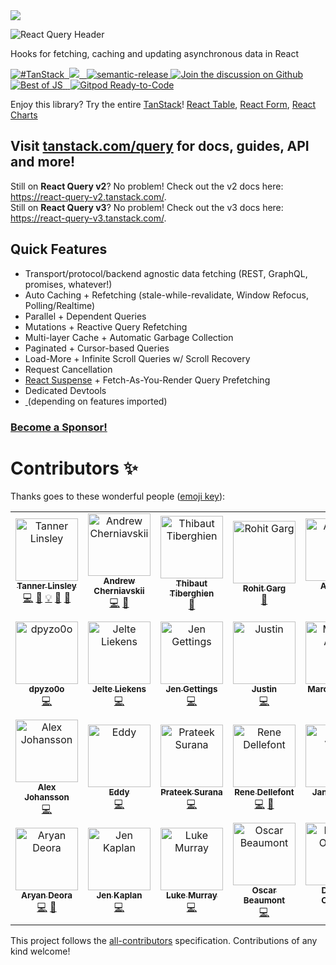<img src="https://static.scarf.sh/a.png?x-pxid=be2d8a11-9712-4c1d-9963-580b2d4fb133" />

![React Query Header](https://github.com/tannerlinsley/react-query/raw/beta/media/repo-header.png)

Hooks for fetching, caching and updating asynchronous data in React

<a href="https://twitter.com/intent/tweet?button_hashtag=TanStack" target="\_parent">
  <img alt="#TanStack" src="https://img.shields.io/twitter/url?color=%2308a0e9&label=%23TanStack&style=social&url=https%3A%2F%2Ftwitter.com%2Fintent%2Ftweet%3Fbutton_hashtag%3DTanStack">
</a><a href="https://discord.com/invite/WrRKjPJ" target="\_parent">
  <img alt="" src="https://img.shields.io/badge/Discord-TanStack-%235865F2" />
</a><a href="https://github.com/tannerlinsley/react-query/actions?query=workflow%3A%22react-query+tests%22">
<img src="https://github.com/tannerlinsley/react-query/workflows/react-query%20tests/badge.svg" />
</a><a href="https://npmjs.com/package/react-query" target="\_parent">
  <img alt="" src="https://img.shields.io/npm/dm/react-query.svg" />
</a><a href="https://bundlephobia.com/package/@tanstack/react-query@latest" target="\_parent">
  <img alt="" src="https://badgen.net/bundlephobia/minzip/@tanstack/react-query" />
</a><a href="#badge">
    <img alt="semantic-release" src="https://img.shields.io/badge/%20%20%F0%9F%93%A6%F0%9F%9A%80-semantic--release-e10079.svg">
  </a><a href="https://github.com/tannerlinsley/react-query/discussions">
  <img alt="Join the discussion on Github" src="https://img.shields.io/badge/Github%20Discussions%20%26%20Support-Chat%20now!-blue" />
</a><a href="https://bestofjs.org/projects/tanstack-query"><img alt="Best of JS" src="https://img.shields.io/endpoint?url=https://bestofjs-serverless.now.sh/api/project-badge?fullName=TanStack%2Fquery%26since=daily" /></a><a href="https://github.com/tannerlinsley/react-query" target="\_parent">
  <img alt="" src="https://img.shields.io/github/stars/tannerlinsley/react-query.svg?style=social&label=Star" />
</a><a href="https://twitter.com/tannerlinsley" target="\_parent">
  <img alt="" src="https://img.shields.io/twitter/follow/tannerlinsley.svg?style=social&label=Follow" />
</a> <a href="https://gitpod.io/from-referrer/">
  <img src="https://img.shields.io/badge/Gitpod-Ready--to--Code-blue?logo=gitpod" alt="Gitpod Ready-to-Code"/>
</a>

Enjoy this library? Try the entire [TanStack](https://tanstack.com)! [React Table](https://github.com/tannerlinsley/react-table), [React Form](https://github.com/tannerlinsley/react-form), [React Charts](https://github.com/tannerlinsley/react-charts)

## Visit [tanstack.com/query](https://tanstack.com/query) for docs, guides, API and more!

Still on **React Query v2**? No problem! Check out the v2 docs here: https://react-query-v2.tanstack.com/. <br />
Still on **React Query v3**? No problem! Check out the v3 docs here: https://react-query-v3.tanstack.com/.

## Quick Features

- Transport/protocol/backend agnostic data fetching (REST, GraphQL, promises, whatever!)
- Auto Caching + Refetching (stale-while-revalidate, Window Refocus, Polling/Realtime)
- Parallel + Dependent Queries
- Mutations + Reactive Query Refetching
- Multi-layer Cache + Automatic Garbage Collection
- Paginated + Cursor-based Queries
- Load-More + Infinite Scroll Queries w/ Scroll Recovery
- Request Cancellation
- [React Suspense](https://reactjs.org/docs/concurrent-mode-suspense.html) + Fetch-As-You-Render Query Prefetching
- Dedicated Devtools
- <a href="https://bundlephobia.com/package/@tanstack/react-query@latest" target="\_parent">
  <img alt="" src="https://badgen.net/bundlephobia/minzip/@tanstack/react-query" />
  </a> (depending on features imported)

### [Become a Sponsor!](https://github.com/sponsors/tannerlinsley/)

# Contributors ✨

Thanks goes to these wonderful people ([emoji key](https://allcontributors.org/docs/en/emoji-key)):

<!-- ALL-CONTRIBUTORS-LIST:START - Do not remove or modify this section -->
<!-- prettier-ignore-start -->
<!-- markdownlint-disable -->
<table>
  <tbody>
    <tr>
      <td align="center"><a href="https://tannerlinsley.com"><img src="https://avatars0.githubusercontent.com/u/5580297?v=4?s=100" width="100px;" alt="Tanner Linsley"/><br /><sub><b>Tanner Linsley</b></sub></a><br /><a href="https://github.com/TanStack/query/commits?author=tannerlinsley" title="Code">💻</a> <a href="#ideas-tannerlinsley" title="Ideas, Planning, & Feedback">🤔</a> <a href="#example-tannerlinsley" title="Examples">💡</a> <a href="#maintenance-tannerlinsley" title="Maintenance">🚧</a> <a href="https://github.com/TanStack/query/pulls?q=is%3Apr+reviewed-by%3Atannerlinsley" title="Reviewed Pull Requests">👀</a></td>
      <td align="center"><a href="http://cherniavskii.com"><img src="https://avatars2.githubusercontent.com/u/13808724?v=4?s=100" width="100px;" alt="Andrew Cherniavskii"/><br /><sub><b>Andrew Cherniavskii</b></sub></a><br /><a href="https://github.com/TanStack/query/commits?author=cherniavskii" title="Code">💻</a> <a href="https://github.com/TanStack/query/issues?q=author%3Acherniavskii" title="Bug reports">🐛</a></td>
      <td align="center"><a href="http://twitter.com/tibotiber"><img src="https://avatars3.githubusercontent.com/u/5635553?v=4?s=100" width="100px;" alt="Thibaut Tiberghien"/><br /><sub><b>Thibaut Tiberghien</b></sub></a><br /><a href="https://github.com/TanStack/query/commits?author=tibotiber" title="Documentation">📖</a></td>
      <td align="center"><a href="https://github.com/gargroh"><img src="https://avatars3.githubusercontent.com/u/42495927?v=4?s=100" width="100px;" alt="Rohit Garg"/><br /><sub><b>Rohit Garg</b></sub></a><br /><a href="#tool-gargroh" title="Tools">🔧</a></td>
      <td align="center"><a href="https://github.com/Avi98"><img src="https://avatars1.githubusercontent.com/u/26133749?v=4?s=100" width="100px;" alt="Avinash"/><br /><sub><b>Avinash</b></sub></a><br /><a href="https://github.com/TanStack/query/commits?author=Avi98" title="Code">💻</a> <a href="https://github.com/TanStack/query/issues?q=author%3AAvi98" title="Bug reports">🐛</a></td>
      <td align="center"><a href="https://github.com/CreativeTechGuy"><img src="https://avatars1.githubusercontent.com/u/12002072?v=4?s=100" width="100px;" alt="Jason O'Neill"/><br /><sub><b>Jason O'Neill</b></sub></a><br /><a href="#maintenance-CreativeTechGuy" title="Maintenance">🚧</a> <a href="https://github.com/TanStack/query/commits?author=CreativeTechGuy" title="Tests">⚠️</a></td>
      <td align="center"><a href="http://fb.me/yz"><img src="https://avatars3.githubusercontent.com/u/14841421?v=4?s=100" width="100px;" alt="Jack Zhao"/><br /><sub><b>Jack Zhao</b></sub></a><br /><a href="https://github.com/TanStack/query/commits?author=bugzpodder" title="Code">💻</a> <a href="https://github.com/TanStack/query/issues?q=author%3Abugzpodder" title="Bug reports">🐛</a></td>
    </tr>
    <tr>
      <td align="center"><a href="https://github.com/dpyzo0o"><img src="https://avatars1.githubusercontent.com/u/24768249?v=4?s=100" width="100px;" alt="dpyzo0o"/><br /><sub><b>dpyzo0o</b></sub></a><br /><a href="https://github.com/TanStack/query/commits?author=dpyzo0o" title="Code">💻</a></td>
      <td align="center"><a href="https://github.com/jelteliekens"><img src="https://avatars1.githubusercontent.com/u/3418474?v=4?s=100" width="100px;" alt="Jelte Liekens"/><br /><sub><b>Jelte Liekens</b></sub></a><br /><a href="https://github.com/TanStack/query/commits?author=jelteliekens" title="Code">💻</a></td>
      <td align="center"><a href="https://github.com/jgettings"><img src="https://avatars0.githubusercontent.com/u/4183742?v=4?s=100" width="100px;" alt="Jen Gettings"/><br /><sub><b>Jen Gettings</b></sub></a><br /><a href="https://github.com/TanStack/query/commits?author=jgettings" title="Code">💻</a></td>
      <td align="center"><a href="https://github.com/justincy"><img src="https://avatars2.githubusercontent.com/u/1037458?v=4?s=100" width="100px;" alt="Justin"/><br /><sub><b>Justin</b></sub></a><br /><a href="https://github.com/TanStack/query/commits?author=justincy" title="Code">💻</a></td>
      <td align="center"><a href="http://www.marceloalves.com"><img src="https://avatars1.githubusercontent.com/u/216782?v=4?s=100" width="100px;" alt="Marcelo Alves"/><br /><sub><b>Marcelo Alves</b></sub></a><br /><a href="https://github.com/TanStack/query/commits?author=MarceloAlves" title="Code">💻</a></td>
      <td align="center"><a href="https://github.com/zorzysty"><img src="https://avatars0.githubusercontent.com/u/5398733?v=4?s=100" width="100px;" alt="Zorza"/><br /><sub><b>Zorza</b></sub></a><br /><a href="https://github.com/TanStack/query/issues?q=author%3Azorzysty" title="Bug reports">🐛</a> <a href="https://github.com/TanStack/query/commits?author=zorzysty" title="Code">💻</a> <a href="https://github.com/TanStack/query/commits?author=zorzysty" title="Documentation">📖</a></td>
      <td align="center"><a href="https://tkdodo.eu"><img src="https://avatars0.githubusercontent.com/u/1021430?v=4?s=100" width="100px;" alt="Dominik Dorfmeister"/><br /><sub><b>Dominik Dorfmeister</b></sub></a><br /><a href="https://github.com/TanStack/query/commits?author=tkdodo" title="Code">💻</a> <a href="https://github.com/TanStack/query/commits?author=tkdodo" title="Documentation">📖</a> <a href="#maintenance-tkdodo" title="Maintenance">🚧</a> <a href="#question-tkdodo" title="Answering Questions">💬</a> <a href="https://github.com/TanStack/query/pulls?q=is%3Apr+reviewed-by%3Atkdodo" title="Reviewed Pull Requests">👀</a></td>
    </tr>
    <tr>
      <td align="center"><a href="https://katt.dev"><img src="https://avatars.githubusercontent.com/u/459267?v=4?s=100" width="100px;" alt="Alex Johansson"/><br /><sub><b>Alex Johansson</b></sub></a><br /><a href="https://github.com/TanStack/query/commits?author=KATT" title="Code">💻</a></td>
      <td align="center"><a href="http://www.eddyvinck.nl"><img src="https://avatars.githubusercontent.com/u/23434753?v=4?s=100" width="100px;" alt="Eddy"/><br /><sub><b>Eddy</b></sub></a><br /><a href="https://github.com/TanStack/query/commits?author=EddyVinck" title="Code">💻</a></td>
      <td align="center"><a href="http://prateeksurana.me"><img src="https://avatars.githubusercontent.com/u/21277179?v=4?s=100" width="100px;" alt="Prateek Surana"/><br /><sub><b>Prateek Surana</b></sub></a><br /><a href="https://github.com/TanStack/query/commits?author=prateek3255" title="Code">💻</a></td>
      <td align="center"><a href="https://github.com/babycourageous"><img src="https://avatars.githubusercontent.com/u/14936212?v=4?s=100" width="100px;" alt="Rene Dellefont"/><br /><sub><b>Rene Dellefont</b></sub></a><br /><a href="https://github.com/TanStack/query/commits?author=babycourageous" title="Code">💻</a> <a href="https://github.com/TanStack/query/commits?author=babycourageous" title="Documentation">📖</a></td>
      <td align="center"><a href="https://github.com/jvuoti"><img src="https://avatars.githubusercontent.com/u/3702781?v=4?s=100" width="100px;" alt="Janne Vuoti"/><br /><sub><b>Janne Vuoti</b></sub></a><br /><a href="https://github.com/TanStack/query/commits?author=jvuoti" title="Code">💻</a></td>
      <td align="center"><a href="http://seaviewlab.com"><img src="https://avatars.githubusercontent.com/u/20332397?v=4?s=100" width="100px;" alt="Arnaud"/><br /><sub><b>Arnaud</b></sub></a><br /><a href="https://github.com/TanStack/query/commits?author=arnaudbzn" title="Code">💻</a> <a href="https://github.com/TanStack/query/commits?author=arnaudbzn" title="Documentation">📖</a></td>
      <td align="center"><a href="https://github.com/zrwsk"><img src="https://avatars.githubusercontent.com/u/9089600?v=4?s=100" width="100px;" alt="Jakub Żurawski"/><br /><sub><b>Jakub Żurawski</b></sub></a><br /><a href="https://github.com/TanStack/query/commits?author=zrwsk" title="Documentation">📖</a></td>
    </tr>
    <tr>
      <td align="center"><a href="http://www.aryandeora.com"><img src="https://avatars.githubusercontent.com/u/45807386?v=4?s=100" width="100px;" alt="Aryan Deora"/><br /><sub><b>Aryan Deora</b></sub></a><br /><a href="https://github.com/TanStack/query/commits?author=ardeora" title="Code">💻</a> <a href="#maintenance-ardeora" title="Maintenance">🚧</a></td>
      <td align="center"><a href="https://github.com/jennyckaplan"><img src="https://avatars.githubusercontent.com/u/25395806?v=4?s=100" width="100px;" alt="Jen Kaplan"/><br /><sub><b>Jen Kaplan</b></sub></a><br /><a href="https://github.com/TanStack/query/commits?author=jennyckaplan" title="Code">💻</a></td>
      <td align="center"><a href="https://lukesmurray.com/"><img src="https://avatars.githubusercontent.com/u/34020210?v=4?s=100" width="100px;" alt="Luke Murray"/><br /><sub><b>Luke Murray</b></sub></a><br /><a href="https://github.com/TanStack/query/commits?author=lukesmurray" title="Code">💻</a></td>
      <td align="center"><a href="https://otbeaumont.me"><img src="https://avatars.githubusercontent.com/u/21004798?v=4?s=100" width="100px;" alt="Oscar Beaumont"/><br /><sub><b>Oscar Beaumont</b></sub></a><br /><a href="https://github.com/TanStack/query/commits?author=oscartbeaumont" title="Code">💻</a></td>
      <td align="center"><a href="https://github.com/DamianOsipiuk"><img src="https://avatars.githubusercontent.com/u/28151934?v=4?s=100" width="100px;" alt="Damian Osipiuk"/><br /><sub><b>Damian Osipiuk</b></sub></a><br /><a href="https://github.com/TanStack/query/commits?author=DamianOsipiuk" title="Code">💻</a> <a href="#maintenance-DamianOsipiuk" title="Maintenance">🚧</a></td>
    </tr>
  </tbody>
</table>

<!-- markdownlint-restore -->
<!-- prettier-ignore-end -->

<!-- ALL-CONTRIBUTORS-LIST:END -->

This project follows the [all-contributors](https://github.com/all-contributors/all-contributors) specification. Contributions of any kind welcome!

<!-- Use the force, Luke -->
